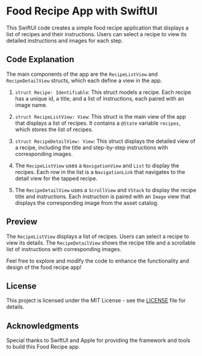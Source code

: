 Food Recipe App with SwiftUI
============================

This SwiftUI code creates a simple food recipe application that displays a list of recipes and their instructions. Users can select a recipe to view its detailed instructions and images for each step.

Code Explanation
----------------

The main components of the app are the `RecipeListView` and `RecipeDetailView` structs, which each define a view in the app.

1.  `struct Recipe: Identifiable`: This struct models a recipe. Each recipe has a unique id, a title, and a list of instructions, each paired with an image name.

2.  `struct RecipeListView: View`: This struct is the main view of the app that displays a list of recipes. It contains a `@State` variable `recipes`, which stores the list of recipes.

3.  `struct RecipeDetailView: View`: This struct displays the detailed view of a recipe, including the title and step-by-step instructions with corresponding images.

4.  The `RecipeListView` uses a `NavigationView` and `List` to display the recipes. Each row in the list is a `NavigationLink` that navigates to the detail view for the tapped recipe.

5.  The `RecipeDetailView` uses a `ScrollView` and `VStack` to display the recipe title and instructions. Each instruction is paired with an `Image` view that displays the corresponding image from the asset catalog.

Preview
-------

The `RecipeListView` displays a list of recipes. Users can select a recipe to view its details. The `RecipeDetailView` shows the recipe title and a scrollable list of instructions with corresponding images.

Feel free to explore and modify the code to enhance the functionality and design of the food recipe app!

License
-------

This project is licensed under the MIT License - see the [LICENSE](https://github.com/apiphoomchu/Recipes/blob/main/LICENSE) file for details.

Acknowledgments
---------------

Special thanks to SwiftUI and Apple for providing the framework and tools to build this Food Recipe app.

